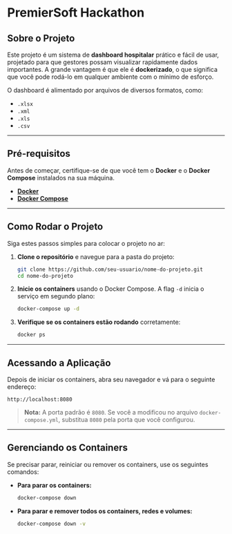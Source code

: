 # PremierSoft Hackathon

## Sobre o Projeto

Este projeto é um sistema de **dashboard hospitalar** prático e fácil de usar, projetado para que gestores possam visualizar rapidamente dados importantes. A grande vantagem é que ele é **dockerizado**, o que significa que você pode rodá-lo em qualquer ambiente com o mínimo de esforço.

O dashboard é alimentado por arquivos de diversos formatos, como:

  * `.xlsx`
  * `.xml`
  * `.xls`
  * `.csv`

-----

## Pré-requisitos

Antes de começar, certifique-se de que você tem o **Docker** e o **Docker Compose** instalados na sua máquina.

  * **[Docker](https://docs.docker.com/get-docker/)**
  * **[Docker Compose](https://docs.docker.com/compose/install/)**

-----

## Como Rodar o Projeto

Siga estes passos simples para colocar o projeto no ar:

1.  **Clone o repositório** e navegue para a pasta do projeto:

    ```bash
    git clone https://github.com/seu-usuario/nome-do-projeto.git
    cd nome-do-projeto
    ```

2.  **Inicie os containers** usando o Docker Compose. A flag `-d` inicia o serviço em segundo plano:

    ```bash
    docker-compose up -d
    ```

3.  **Verifique se os containers estão rodando** corretamente:

    ```bash
    docker ps
    ```

-----

## Acessando a Aplicação

Depois de iniciar os containers, abra seu navegador e vá para o seguinte endereço:

`http://localhost:8080`

> **Nota:** A porta padrão é `8080`. Se você a modificou no arquivo `docker-compose.yml`, substitua `8080` pela porta que você configurou.

-----

## Gerenciando os Containers

Se precisar parar, reiniciar ou remover os containers, use os seguintes comandos:

  * **Para parar os containers:**

    ```bash
    docker-compose down
    ```

  * **Para parar e remover todos os containers, redes e volumes:**

    ```bash
    docker-compose down -v
    ```

